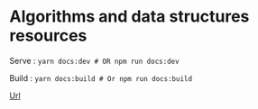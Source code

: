
# Algorithms and data structures resources

Serve : ```yarn docs:dev # OR npm run docs:dev```

Build : ```yarn docs:build # Or npm run docs:build```

[Url](https://reverent-einstein-0bf7db.netlify.com/)